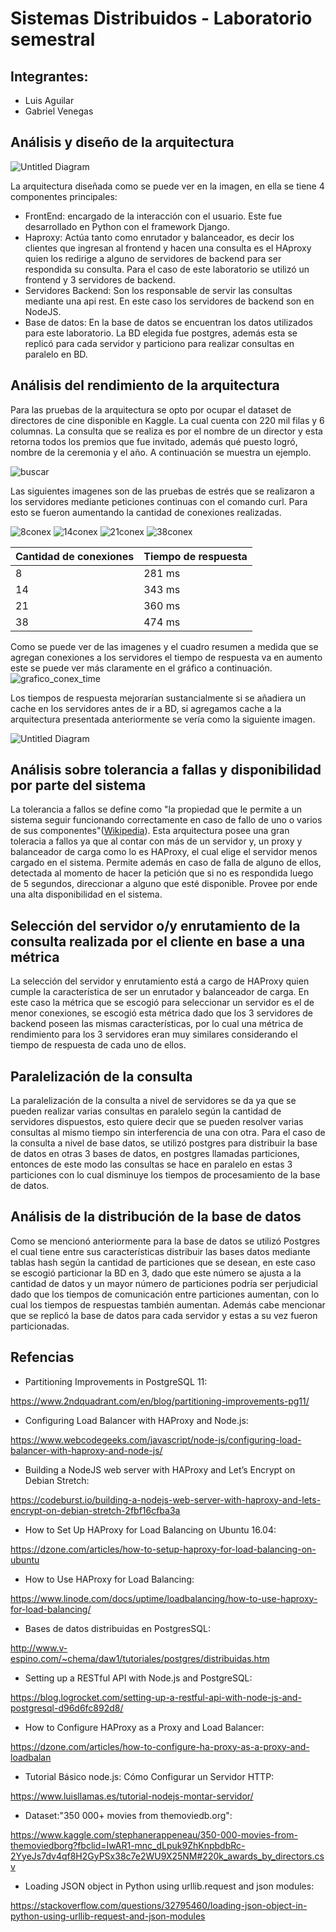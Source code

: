 # Sistemas Distribuidos - Laboratorio semestral

## Integrantes:
- Luis Aguilar 
- Gabriel Venegas

## Análisis y diseño de la arquitectura

![Untitled Diagram](https://user-images.githubusercontent.com/19898908/60762078-89582480-a025-11e9-8b5b-e7913a3dfe25.png)

La arquitectura diseñada como se puede ver en la imagen, en ella se tiene 4 componentes principales:
- FrontEnd: encargado de la interacción con el usuario. Este fue desarrollado en Python con el framework Django.
- Haproxy: Actúa tanto como enrutador y balanceador, es decir los clientes que ingresan al frontend y hacen una consulta es el HAproxy quien los redirige a alguno de servidores de backend para ser respondida su consulta. Para el caso de este laboratorio se utilizó un frontend y 3 servidores de backend.
- Servidores Backend: Son los responsable de servir las consultas mediante una api rest. En este caso los servidores de backend son en NodeJS.
- Base de datos: En la base de datos se encuentran los datos utilizados para este laboratorio. La BD elegida fue postgres, además esta se replicó para cada servidor y particiono para realizar consultas en paralelo en BD.
## Análisis del rendimiento de la arquitectura
Para las pruebas de la arquitectura se opto por ocupar el dataset de directores de cine disponible en Kaggle. La cual cuenta con 220 mil filas y 6 columnas. La consulta que se realiza es por el nombre de un director y esta retorna todos los premios que fue invitado, además qué puesto logró, nombre de la ceremonia y el año. A continuación se muestra un ejemplo.

![buscar](https://user-images.githubusercontent.com/19898908/60763402-b6b2cb80-a041-11e9-81e8-157955f2e793.PNG)

Las siguientes imagenes son de las pruebas de estrés que se realizaron a los servidores mediante peticiones continuas con el comando curl. Para esto se fueron aumentando la cantidad de conexiones realizadas.

![8conex](https://user-images.githubusercontent.com/19898908/60762844-39358e00-a036-11e9-9310-5e98bc7dbaac.PNG)
![14conex](https://user-images.githubusercontent.com/19898908/60762902-1e174e00-a037-11e9-968d-1cbea78c0b08.PNG)
![21conex](https://user-images.githubusercontent.com/19898908/60762852-566a5c80-a036-11e9-8de4-18d4006514fb.PNG)
![38conex](https://user-images.githubusercontent.com/19898908/60762854-5ff3c480-a036-11e9-905c-a5ad2a0dccd6.PNG)

| Cantidad de conexiones | Tiempo de respuesta |
|------------------------|---------------------|
| 8                      | 281 ms              |
| 14                     | 343 ms              |
| 21                     | 360 ms              |
| 38                     | 474 ms              |

Como se puede ver de las imagenes y el cuadro resumen a medida que se agregan conexiones a los servidores el tiempo de respuesta va en aumento este se puede ver más claramente en el gráfico a continuación.
![grafico_conex_time](https://user-images.githubusercontent.com/19898908/60763317-b9acbc80-a03f-11e9-891e-be73327b39f6.PNG)

Los tiempos de respuesta mejorarían sustancialmente si se añadiera un cache en los servidores antes de ir a BD, si agregamos cache a la arquitectura presentada anteriormente se vería como la siguiente imagen.

![Untitled Diagram](https://user-images.githubusercontent.com/19898908/60763191-16f33e80-a03d-11e9-9c7d-ec8eaad8dcc5.png)

## Análisis sobre tolerancia a fallas y disponibilidad por parte del sistema
La tolerancia a fallos se define como "la propiedad que le permite a un sistema seguir funcionando correctamente en caso de fallo de uno o varios de sus componentes"([Wikipedia](https://es.wikipedia.org/wiki/Diseño_de_tolerancia_a_fallos#Criterios)). Esta arquitectura posee una gran toleracia a fallos ya que al contar con más de un servidor y, un proxy y balanceador de carga como lo es HAProxy, el cual elige el servidor menos cargado en el sistema. Permite además en caso de falla de alguno de ellos, detectada al momento de hacer la petición que si no es respondida luego de 5 segundos, direccionar a alguno que esté disponible. Provee por ende una alta disponibilidad en el sistema.

## Selección del servidor o/y enrutamiento de la consulta realizada por el cliente en base a una métrica
La selección del servidor y enrutamiento está a cargo de HAProxy quien cumple la característica de ser un enrutador y balanceador de carga. En este caso la métrica que se escogió para seleccionar un servidor es el de menor conexiones, se escogió esta métrica dado que los 3 servidores de backend poseen las mismas características, por lo cual una métrica de rendimiento para los 3 servidores eran muy similares considerando el tiempo de respuesta de cada uno de ellos.

## Paralelización de la consulta
La paralelización  de la consulta a nivel de servidores se da ya que se pueden realizar  varias consultas en paralelo según la cantidad de servidores dispuestos, esto quiere decir que se pueden resolver varias consultas al mismo tiempo sin interferencia de una con otra.
Para el caso de la consulta a nivel de base datos, se utilizó postgres para distribuir la base de datos en otras 3 bases de datos, en postgres llamadas particiones, entonces de este modo las consultas se hace en paralelo en estas 3 particiones con lo cual disminuye los tiempos de procesamiento de la base de datos.

## Análisis de la distribución de la base de datos
Como se mencionó anteriormente para la base de datos se utilizó Postgres el cual tiene entre sus características distribuir las bases datos mediante tablas hash según la cantidad de particiones que se desean, en este caso se escogió particionar la BD en 3, dado que este número se ajusta a la cantidad de datos y un mayor número de particiones podría ser perjudicial dado que los tiempos de comunicación entre particiones aumentan, con lo cual los tiempos de respuestas también aumentan. Además cabe mencionar que se replicó la base de datos para cada servidor y estas a su vez fueron particionadas. 


## Refencias
- Partitioning Improvements in PostgreSQL 11: 

https://www.2ndquadrant.com/en/blog/partitioning-improvements-pg11/

- Configuring Load Balancer with HAProxy and Node.js:

https://www.webcodegeeks.com/javascript/node-js/configuring-load-balancer-with-haproxy-and-node-js/

- Building a NodeJS web server with HAProxy and Let’s Encrypt on Debian Stretch:

https://codeburst.io/building-a-nodejs-web-server-with-haproxy-and-lets-encrypt-on-debian-stretch-2fbf16cfba3a

- How to Set Up HAProxy for Load Balancing on Ubuntu 16.04:

https://dzone.com/articles/how-to-setup-haproxy-for-load-balancing-on-ubuntu

- How to Use HAProxy for Load Balancing: 

https://www.linode.com/docs/uptime/loadbalancing/how-to-use-haproxy-for-load-balancing/

- Bases de datos distribuidas en PostgresSQL:

http://www.v-espino.com/~chema/daw1/tutoriales/postgres/distribuidas.htm

- Setting up a RESTful API with Node.js and PostgreSQL:

https://blog.logrocket.com/setting-up-a-restful-api-with-node-js-and-postgresql-d96d6fc892d8/

- How to Configure HAProxy as a Proxy and Load Balancer: 

https://dzone.com/articles/how-to-configure-ha-proxy-as-a-proxy-and-loadbalan

- Tutorial Básico node.js: Cómo Configurar un Servidor HTTP:

https://www.luisllamas.es/tutorial-nodejs-montar-servidor/

- Dataset:"350 000+ movies from themoviedb.org":

https://www.kaggle.com/stephanerappeneau/350-000-movies-from-themoviedborg?fbclid=IwAR1-mnc_dLpuk9ZhKnpbdbRc-2YyeJs7dv4qf8H2GyPSx38c7e2WU9X25NM#220k_awards_by_directors.csv

- Loading JSON object in Python using urllib.request and json modules:

https://stackoverflow.com/questions/32795460/loading-json-object-in-python-using-urllib-request-and-json-modules
